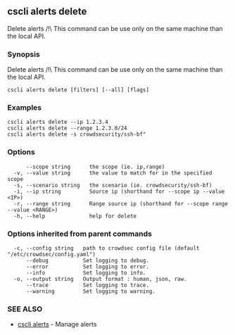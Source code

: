 ## cscli alerts delete

Delete alerts
/!\ This command can be use only on the same machine than the local API.

### Synopsis

Delete alerts
/!\ This command can be use only on the same machine than the local API.

```
cscli alerts delete [filters] [--all] [flags]
```

### Examples

```
cscli alerts delete --ip 1.2.3.4
cscli alerts delete --range 1.2.3.0/24
cscli alerts delete -s crowdsecurity/ssh-bf"
```

### Options

```
      --scope string      the scope (ie. ip,range)
  -v, --value string      the value to match for in the specified scope
  -s, --scenario string   the scenario (ie. crowdsecurity/ssh-bf)
  -i, --ip string         Source ip (shorthand for --scope ip --value <IP>)
  -r, --range string      Range source ip (shorthand for --scope range --value <RANGE>)
  -h, --help              help for delete
```

### Options inherited from parent commands

```
  -c, --config string   path to crowdsec config file (default "/etc/crowdsec/config.yaml")
      --debug           Set logging to debug.
      --error           Set logging to error.
      --info            Set logging to info.
  -o, --output string   Output format : human, json, raw.
      --trace           Set logging to trace.
      --warning         Set logging to warning.
```

### SEE ALSO

* [cscli alerts](cscli_alerts.md)	 - Manage alerts


